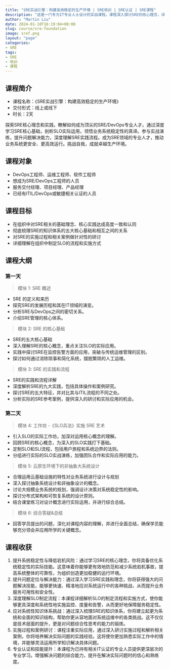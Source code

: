 ```yaml
---
title: "SRE实战引擎：构建高效稳定的生产环境 | SRE培训 | SRE认证 | SRE课程"
description: "这是一门专为IT专业人士设计的实战课程。课程深入探讨SRE的核心理念，详解实践流程，并通过实战演练和案例研讨，让你在理论与实践中找到平衡，全面提升SRE能力。无论你是DevOps工程师，还是想进阶成为SRE，本课程都能为你提供宝贵的学习机会。"
author: "Martin Liu"
date: 2024-01-10T16:19:04+08:00
slug: course/sre-foundation
image: sref.png
layout: "page"
categories:
- SRE
tags:
- SRE
- 培训
- 课程
---
```



## 课程简介

* 课程名称：《SRE实战引擎：构建高效稳定的生产环境》
* 交付形式：线上或线下
* 时长：2天

探索SRE核心理念和实践，瞭解如何成为顶尖的SRE/DevOps专业人才。通过深度学习SRE核心基础，剖析SLO实际运用，领悟业务系统稳定性的真谛。参与实战演练，提升问题解决能力，深度理解SRE实践流程。成为SRE领域的专业人才，推动业务系统更安全、更高效运行。挑战自我，成就卓越生产环境。

## 课程对象

* DevOps工程师、运维工程师、软件工程师
* 想成为SRE/DevOps工程师的人员
* 服务交付经理、项目经理、产品经理
* 已经有ITIL/DevOps或敏捷相关认证的人员

## 课程目标

* 在组织中对SRE相关的基础理念、核心实践达成高度一致和认同
* 彻底梳理SRE的知识体系的五大核心基础和相互之间的关系
* 对SRE的实施过程和相关案例做针对性的研讨
* 详细理解在组织中制定SLO的流程和实施方式

## 课程大纲

### 第一天

> 模块 1: SRE 概述

* SRE 的定义和来历
* 探究SRE的发展历程和其在IT领域的演变。
* 分析SRE与DevOps之间的密切关系。
* 介绍SRE管理的核心体系。

> 模块 2: SRE 的核心基础

* SRE的五大核心基础
* 深入理解SRE的核心概念，重点关注SLO的实际应用。
* 实践中探讨SRE在监控告警方面的应用，突破与传统运维管理的区别。
* 探讨如何通过消除琐事和简化系统，摆脱繁琐的人工运维。

> 模块 3: SRE 的实践和流程

* SRE的实践和流程详解
* 深度解析SRE的九大实践，包括具体操作和案例研究。
* 探讨SRE的五大特征，并对比其与ITIL流程的不同之处。
* 分析实际的SRE参考案例，提供深入的研讨和实际应用的机会。

### 第二天

> 模块 4: 工作坊 -《SLO兵法》实施 SRE 艺术

* 引入SLO的实际工作坊，加深对运用核心概念的理解。
* 回顾SRE的核心概念，为深入的SLO实践打下基础。
* 定制SLO和SLI流程，包括用户旅程和系统边界的法则。
* 分组进行实际的SLO实战演练，加强团队合作和实际应用的能力。

> 模块 5: 云原生环境下的非抽象大系统设计

* 合理运用云基础设施的特性对业务系统进行设计与规划
* 深入探讨抽象系统设计和非抽象设计的概念。
* 讨论大规模业务系统的规划，强调设计决策对系统稳定性的影响。
* 探讨分布式架构和可恢复系统的设计原则。
* 结合课堂练习对设计概念进行实际运用，并进行综合总结。

> 模块 6: 综合答疑&总结

* 回答学员提出的问题，深化对课程内容的理解，并进行全面总结，确保学员能够充分领会并应用所学的关键概念。

## 课程收获

1. 提升系统稳定性与降低宕机风险：通过学习SRE的核心理念，你将具备优化系统稳定性的实际技能。这意味着你能够更有效地防范和减少系统宕机事故，提高系统整体的可靠性，为组织创造更加稳健的运行环境。
2. 提升问题定位与解决能力：通过深入学习SRE实践和理念，你将获得强大的问题解决技能，能够更快速、精准地应对系统运行中的各种挑战，从而提升业务服务可用性和安全性。
3. 深度理解SLO制定流程：本课程详细解析SLO的制定流程和实施方式，使你能够更具深度和系统性地实施监控、度量和告警，从而更好地保障服务稳定性。
4. 应对系统性知识体系挑战：通过深入梳理SRE的知识体系，你将建立起更为系统和全面的知识结构，帮助你更从容地面对系统运维中的各类挑战。这不仅仅是技术层面的提升，更是对问题综合性思考的能力的锻炼。
5. 实施过程和案例研讨：课程注重实际应用，通过深入研讨实施过程和解析相关案例，你将培养解决实际问题的实践经验。这将使你更加熟悉实际工作中的情境，并能够灵活运用所学知识解决具体问题。
6. 专业认证和技能提升：本课程为已持有相关IT认证的专业人员提供更深层次的专业学习。增强解决问题的综合能力，提升在解决实际问题时的信心和熟练度。
